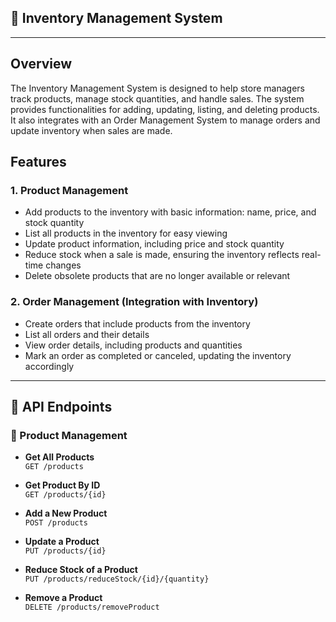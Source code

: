 ## 🏬 Inventory Management System

---

## Overview
The Inventory Management System is designed to help store managers track products, manage stock quantities, and handle sales. The system provides functionalities for adding, updating, listing, and deleting products. It also integrates with an Order Management System to manage orders and update inventory when sales are made.

## Features
### 1. Product Management
- Add products to the inventory with basic information: name, price, and stock quantity
- List all products in the inventory for easy viewing
- Update product information, including price and stock quantity
- Reduce stock when a sale is made, ensuring the inventory reflects real-time changes
- Delete obsolete products that are no longer available or relevant

### 2. Order Management (Integration with Inventory)
- Create orders that include products from the inventory
- List all orders and their details
- View order details, including products and quantities
- Mark an order as completed or canceled, updating the inventory accordingly

---

## 🚀 API Endpoints  

### 🛒 Product Management  
- **Get All Products**  
  `GET /products`  

- **Get Product By ID**  
  `GET /products/{id}`  

- **Add a New Product**  
  `POST /products`  

- **Update a Product**  
  `PUT /products/{id}`  

- **Reduce Stock of a Product**  
  `PUT /products/reduceStock/{id}/{quantity}`  

- **Remove a Product**  
  `DELETE /products/removeProduct`  
